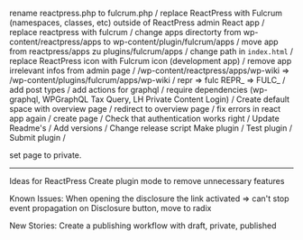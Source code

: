 rename reactpress.php to fulcrum.php /
replace ReactPress with Fulcrum (namespaces, classes, etc) outside of ReactPress admin React app /
replace reactpress with fulcrum /
change apps directorty from wp-content/reactpress/apps to wp-content/plugin/fulcrum/apps /
move app from reactpress/apps zu plugins/fulcrum/apps /
change path in `index.html` /
replace ReactPress icon with Fulcrum icon (development app) /
remove app irrelevant infos from admin page /
/wp-content/reactpress/apps/wp-wiki => /wp-content/plugins/fulcrum/apps/wp-wiki /
repr => fulc
REPR\_ => FULC\_ /
add post types /
add actions for graphql /
require dependencies (wp-graphql, WPGraphQL Tax Query, LH Private Content Login) /
Create default space with overview page /
redirect to overview page /
fix errors in react app again /
create page /
Check that authentication works right /
Update Readme's /
Add versions /
Change release script
Make plugin /
Test plugin /
Submit plugin /

set page to private.

---

Ideas for ReactPress
Create plugin mode to remove unnecessary features

Known Issues:
When opening the disclosure the link activated => can't stop event propagation on Disclosure button, move to radix

New Stories:
Create a publishing workflow with draft, private, published
